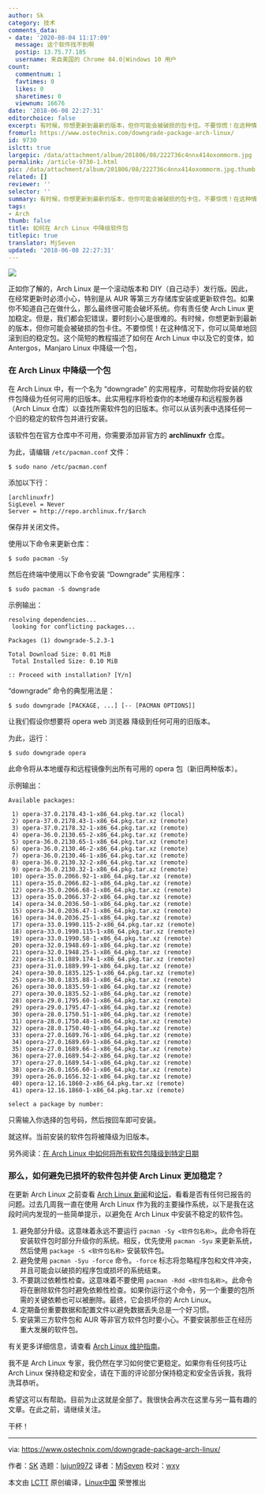 ```yaml
---
author: Sk
category: 技术
comments_data:
- date: '2020-08-04 11:17:09'
  message: 这个软件找不到啊
  postip: 13.75.77.185
  username: 来自美国的 Chrome 84.0|Windows 10 用户
count:
  commentnum: 1
  favtimes: 0
  likes: 0
  sharetimes: 0
  viewnum: 16676
date: '2018-06-08 22:27:31'
editorchoice: false
excerpt: 有时候，你想更新到最新的版本，但你可能会被破损的包卡住。不要惊慌！在这种情况下，你可以简单地回滚到旧的稳定包。
fromurl: https://www.ostechnix.com/downgrade-package-arch-linux/
id: 9730
islctt: true
largepic: /data/attachment/album/201806/08/222736c4nnx414oxommorm.jpg
permalink: /article-9730-1.html
pic: /data/attachment/album/201806/08/222736c4nnx414oxommorm.jpg.thumb.jpg
related: []
reviewer: ''
selector: ''
summary: 有时候，你想更新到最新的版本，但你可能会被破损的包卡住。不要惊慌！在这种情况下，你可以简单地回滚到旧的稳定包。
tags:
- Arch
thumb: false
title: 如何在 Arch Linux 中降级软件包
titlepic: true
translator: MjSeven
updated: '2018-06-08 22:27:31'
---
```


![](/data/attachment/album/201806/08/222736c4nnx414oxommorm.jpg)


正如你了解的，Arch Linux 是一个滚动版本和 DIY（自己动手）发行版。因此，在经常更新时必须小心，特别是从 AUR 等第三方存储库安装或更新软件包。如果你不知道自己在做什么，那么最终很可能会破坏系统。你有责任使 Arch Linux 更加稳定。但是，我们都会犯错误，要时刻小心是很难的。有时候，你想更新到最新的版本，但你可能会被破损的包卡住。不要惊慌！在这种情况下，你可以简单地回滚到旧的稳定包。这个简短的教程描述了如何在 Arch Linux 中以及它的变体，如 Antergos，Manjaro Linux 中降级一个包，


### 在 Arch Linux 中降级一个包


在 Arch Linux 中，有一个名为 “downgrade” 的实用程序，可帮助你将安装的软件包降级为任何可用的旧版本。此实用程序将检查你的本地缓存和远程服务器（Arch Linux 仓库）以查找所需软件包的旧版本。你可以从该列表中选择任何一个旧的稳定的软件包并进行安装。


该软件包在官方仓库中不可用，你需要添加非官方的 **archlinuxfr** 仓库。


为此，请编辑 `/etc/pacman.conf` 文件：



```
$ sudo nano /etc/pacman.conf

```

添加以下行：



```
[archlinuxfr]
SigLevel = Never
Server = http://repo.archlinux.fr/$arch

```

保存并关闭文件。


使用以下命令来更新仓库：



```
$ sudo pacman -Sy

```

然后在终端中使用以下命令安装 “Downgrade” 实用程序：



```
$ sudo pacman -S downgrade

```

示例输出：



```
resolving dependencies...
 looking for conflicting packages...

Packages (1) downgrade-5.2.3-1

Total Download Size: 0.01 MiB
 Total Installed Size: 0.10 MiB

:: Proceed with installation? [Y/n]

```

“downgrade” 命令的典型用法是：



```
$ sudo downgrade [PACKAGE, ...] [-- [PACMAN OPTIONS]]

```

让我们假设你想要将 opera web 浏览器 降级到任何可用的旧版本。


为此，运行：



```
$ sudo downgrade opera

```

此命令将从本地缓存和远程镜像列出所有可用的 opera 包（新旧两种版本）。


示例输出：



```
Available packages:

 1) opera-37.0.2178.43-1-x86_64.pkg.tar.xz (local)
 2) opera-37.0.2178.43-1-x86_64.pkg.tar.xz (remote)
 3) opera-37.0.2178.32-1-x86_64.pkg.tar.xz (remote)
 4) opera-36.0.2130.65-2-x86_64.pkg.tar.xz (remote)
 5) opera-36.0.2130.65-1-x86_64.pkg.tar.xz (remote)
 6) opera-36.0.2130.46-2-x86_64.pkg.tar.xz (remote)
 7) opera-36.0.2130.46-1-x86_64.pkg.tar.xz (remote)
 8) opera-36.0.2130.32-2-x86_64.pkg.tar.xz (remote)
 9) opera-36.0.2130.32-1-x86_64.pkg.tar.xz (remote)
 10) opera-35.0.2066.92-1-x86_64.pkg.tar.xz (remote)
 11) opera-35.0.2066.82-1-x86_64.pkg.tar.xz (remote)
 12) opera-35.0.2066.68-1-x86_64.pkg.tar.xz (remote)
 13) opera-35.0.2066.37-2-x86_64.pkg.tar.xz (remote)
 14) opera-34.0.2036.50-1-x86_64.pkg.tar.xz (remote)
 15) opera-34.0.2036.47-1-x86_64.pkg.tar.xz (remote)
 16) opera-34.0.2036.25-1-x86_64.pkg.tar.xz (remote)
 17) opera-33.0.1990.115-2-x86_64.pkg.tar.xz (remote)
 18) opera-33.0.1990.115-1-x86_64.pkg.tar.xz (remote)
 19) opera-33.0.1990.58-1-x86_64.pkg.tar.xz (remote)
 20) opera-32.0.1948.69-1-x86_64.pkg.tar.xz (remote)
 21) opera-32.0.1948.25-1-x86_64.pkg.tar.xz (remote)
 22) opera-31.0.1889.174-1-x86_64.pkg.tar.xz (remote)
 23) opera-31.0.1889.99-1-x86_64.pkg.tar.xz (remote)
 24) opera-30.0.1835.125-1-x86_64.pkg.tar.xz (remote)
 25) opera-30.0.1835.88-1-x86_64.pkg.tar.xz (remote)
 26) opera-30.0.1835.59-1-x86_64.pkg.tar.xz (remote)
 27) opera-30.0.1835.52-1-x86_64.pkg.tar.xz (remote)
 28) opera-29.0.1795.60-1-x86_64.pkg.tar.xz (remote)
 29) opera-29.0.1795.47-1-x86_64.pkg.tar.xz (remote)
 30) opera-28.0.1750.51-1-x86_64.pkg.tar.xz (remote)
 31) opera-28.0.1750.48-1-x86_64.pkg.tar.xz (remote)
 32) opera-28.0.1750.40-1-x86_64.pkg.tar.xz (remote)
 33) opera-27.0.1689.76-1-x86_64.pkg.tar.xz (remote)
 34) opera-27.0.1689.69-1-x86_64.pkg.tar.xz (remote)
 35) opera-27.0.1689.66-1-x86_64.pkg.tar.xz (remote)
 36) opera-27.0.1689.54-2-x86_64.pkg.tar.xz (remote)
 37) opera-27.0.1689.54-1-x86_64.pkg.tar.xz (remote)
 38) opera-26.0.1656.60-1-x86_64.pkg.tar.xz (remote)
 39) opera-26.0.1656.32-1-x86_64.pkg.tar.xz (remote)
 40) opera-12.16.1860-2-x86_64.pkg.tar.xz (remote)
 41) opera-12.16.1860-1-x86_64.pkg.tar.xz (remote)

select a package by number:

```

只需输入你选择的包号码，然后按回车即可安装。


就这样。当前安装的软件包将被降级为旧版本。


另外阅读：[在 Arch Linux 中如何将所有软件包降级到特定日期](https://www.ostechnix.com/downgrade-packages-specific-date-arch-linux/)


### 那么，如何避免已损坏的软件包并使 Arch Linux 更加稳定？


在更新 Arch Linux 之前查看 [Arch Linux 新闻](https://www.archlinux.org/news/)和[论坛](https://bbs.archlinux.org/)，看看是否有任何已报告的问题。过去几周我一直在使用 Arch Linux 作为我的主要操作系统，以下是我在这段时间内发现的一些简单提示，以避免在 Arch Linux 中安装不稳定的软件包。


1. 避免部分升级。这意味着永远不要运行 `pacman -Sy <软件包名称>`。此命令将在安装软件包时部分升级你的系统。相反，优先使用 `pacman -Syu` 来更新系统，然后使用 `package -S <软件包名称>` 安装软件包。
2. 避免使用 `pacman -Syu -force` 命令。`-force` 标志将忽略程序包和文件冲突，并且可能会以破损的程序包或损坏的系统结束。
3. 不要跳过依赖性检查。这意味着不要使用 `pacman -Rdd <软件包名称>`。此命令将在删除软件包时避免依赖性检查。如果你运行这个命令，另一个重要的包所需的关键依赖也可以被删除。最终，它会损坏你的 Arch Linux。
4. 定期备份重要数据和配置文件以避免数据丢失总是一个好习惯。
5. 安装第三方软件包和 AUR 等非官方软件包时要小心。不要安装那些正在经历重大发展的软件包。


有关更多详细信息，请查看 [Arch Linux 维护指南](https://wiki.archlinux.org/index.php/System_maintenance)。


我不是 Arch Linux 专家，我仍然在学习如何使它更稳定。如果你有任何技巧让 Arch Linux 保持稳定和安全，请在下面的评论部分保持稳定和安全告诉我，我将洗耳恭听。


希望这可以有帮助。目前为止这就是全部了。我很快会再次在这里与另一篇有趣的文章。在此之前，请继续关注。


干杯！




---


via: <https://www.ostechnix.com/downgrade-package-arch-linux/>


作者：[SK](https://www.ostechnix.com/author/sk/) 选题：[lujun9972](https://github.com/lujun9972) 译者：[MjSeven](https://github.com/MjSeven) 校对：[wxy](https://github.com/wxy)


本文由 [LCTT](https://github.com/LCTT/TranslateProject) 原创编译，[Linux中国](https://linux.cn/) 荣誉推出